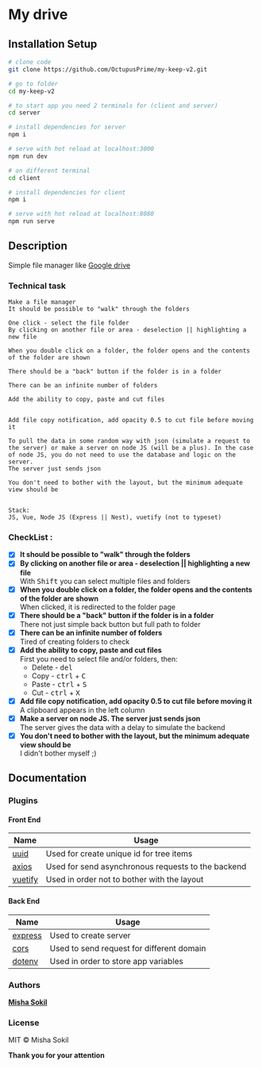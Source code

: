 # My drive

## Installation Setup

```bash
# clone code
git clone https://github.com/OctupusPrime/my-keep-v2.git

# go to folder
cd my-keep-v2

# to start app you need 2 terminals for (client and server)
cd server

# install dependencies for server 
npm i

# serve with hot reload at localhost:3000
npm run dev

# on different terminal
cd client

# install dependencies for client 
npm i

# serve with hot reload at localhost:8080
npm run serve
```  
## Description   
Simple file manager like [Google drive](https://www.google.com/intl/ru_uA/drive/)
### Technical task
```
Make a file manager
It should be possible to "walk" through the folders

One click - select the file folder
By clicking on another file or area - deselection || highlighting a new file

When you double click on a folder, the folder opens and the contents of the folder are shown

There should be a "back" button if the folder is in a folder

There can be an infinite number of folders

Add the ability to copy, paste and cut files


Add file copy notification, add opacity 0.5 to cut file before moving it

To pull the data in some random way with json (simulate a request to the server) or make a server on node JS (will be a plus). In the case of node JS, you do not need to use the database and logic on the server.
The server just sends json

You don't need to bother with the layout, but the minimum adequate view should be


Stack:
JS, Vue, Node JS (Express || Nest), vuetify (not to typeset)
```
### CheckList : 
- [x] **It should be possible to "walk" through the folders**   
- [x] **By clicking on another file or area - deselection || highlighting a new file**   
With <kbd>Shift</kbd> you can select multiple files and folders
- [x] **When you double click on a folder, the folder opens and the contents of the folder are shown**   
When clicked, it is redirected to the folder page
- [x] **There should be a "back" button if the folder is in a folder**   
There not just simple back button but full path to folder
- [x] **There can be an infinite number of folders**  
Tired of creating folders to check
- [x] **Add the ability to copy, paste and cut files**  
First you need to select file and/or folders, then:
    - Delete - <kbd>del</kbd>
    - Copy - <kbd>ctrl</kbd> + <kbd>C</kbd>
    - Paste - <kbd>ctrl</kbd> + <kbd>S</kbd>
    - Cut - <kbd>ctrl</kbd> + <kbd>X</kbd>
- [x] **Add file copy notification, add opacity 0.5 to cut file before moving it**  
A clipboard appears in the left column
- [x] **Make a server on node JS. The server just sends json**  
The server gives the data with a delay to simulate the backend
- [x] **You don't need to bother with the layout, but the minimum adequate view should be**  
I didn't bother myself ;)

## Documentation
### Plugins
#### Front End
| Name | Usage |
| --- | --- |
| [uuid](https://www.npmjs.com/package/uuid) | Used for create unique id for tree items |
| [axios](https://www.npmjs.com/package/axios) | Used for send asynchronous requests to the backend |
| [vuetify](https://www.npmjs.com/package/vuetify) | Used in order not to bother with the layout |
#### Back End
| Name | Usage |
| --- | --- |
| [express](https://www.npmjs.com/package/express) | Used to create server |
| [cors](https://www.npmjs.com/package/cors) | Used to send request for different domain |
| [dotenv](https://www.npmjs.com/package/dotenv) | Used in order to store app variables |
### Authors
[**Misha Sokil**](https://github.com/OctupusPrime)
### License
 MIT © Misha Sokil

**Thank you for your attention**
  
